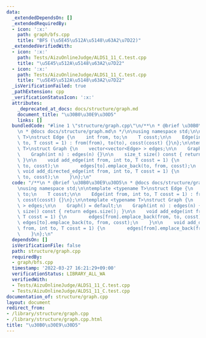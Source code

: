 ```yaml
---
data:
  _extendedDependsOn: []
  _extendedRequiredBy:
  - icon: ':x:'
    path: graph/bfs.cpp
    title: "BFS (\u5E45\u512A\u5148\u63A2\u7D22)"
  _extendedVerifiedWith:
  - icon: ':x:'
    path: Tests/AizuOnlineJudge/ALDS1_11_C.test.cpp
    title: "\u5E45\u512A\u5148\u63A2\u7D22"
  - icon: ':x:'
    path: Tests/AizuOnlineJudge/ALDS1_11_C.test.cpp
    title: "\u5E45\u512A\u5148\u63A2\u7D22"
  _isVerificationFailed: true
  _pathExtension: cpp
  _verificationStatusIcon: ':x:'
  attributes:
    _deprecated_at_docs: docs/structure/graph.md
    document_title: "\u30B0\u30E9\u30D5"
    links: []
  bundledCode: "#line 1 \"structure/graph.cpp\"\n/**\n * @brief \u30B0\u30E9\u30D5\
    \n * @docs docs/structure/graph.md\n */\n\nusing namespace std;\n\ntemplate <typename\
    \ T>\nstruct Edge {\n    int from, to;\n    T cosst;\n\n    Edge(int from, int\
    \ to, T cosst = 1) : from(from), to(to), cosst(cosst) {}\n};\n\ntemplate <typename\
    \ T>\nstruct Graph {\n    vector<vector<Edge> > edges;\n\n    Graph() = default;\n\
    \    Graph(int n) : edges(n) {}\n\n    size_t size() const { return edges.size();\
    \ }\n\n    void add_edge(int from, int to, T cosst = 1) {\n        edges[from].emplace_back(from,\
    \ to, cosst);\n        edges[to].emplace_back(to, from, cosst);\n    }\n\n   \
    \ void add_directed_edge(int from, int to, T cosst = 1) {\n        edges[from].emplace_back(from,\
    \ to, cosst);\n    }\n};\n"
  code: "/**\n * @brief \u30B0\u30E9\u30D5\n * @docs docs/structure/graph.md\n */\n\
    \nusing namespace std;\n\ntemplate <typename T>\nstruct Edge {\n    int from,\
    \ to;\n    T cosst;\n\n    Edge(int from, int to, T cosst = 1) : from(from), to(to),\
    \ cosst(cosst) {}\n};\n\ntemplate <typename T>\nstruct Graph {\n    vector<vector<Edge>\
    \ > edges;\n\n    Graph() = default;\n    Graph(int n) : edges(n) {}\n\n    size_t\
    \ size() const { return edges.size(); }\n\n    void add_edge(int from, int to,\
    \ T cosst = 1) {\n        edges[from].emplace_back(from, to, cosst);\n       \
    \ edges[to].emplace_back(to, from, cosst);\n    }\n\n    void add_directed_edge(int\
    \ from, int to, T cosst = 1) {\n        edges[from].emplace_back(from, to, cosst);\n\
    \    }\n};\n"
  dependsOn: []
  isVerificationFile: false
  path: structure/graph.cpp
  requiredBy:
  - graph/bfs.cpp
  timestamp: '2022-03-27 16:21:29+09:00'
  verificationStatus: LIBRARY_ALL_WA
  verifiedWith:
  - Tests/AizuOnlineJudge/ALDS1_11_C.test.cpp
  - Tests/AizuOnlineJudge/ALDS1_11_C.test.cpp
documentation_of: structure/graph.cpp
layout: document
redirect_from:
- /library/structure/graph.cpp
- /library/structure/graph.cpp.html
title: "\u30B0\u30E9\u30D5"
---
```

